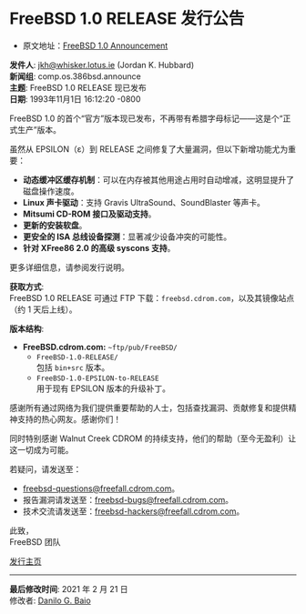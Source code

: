 # FreeBSD 1.0 RELEASE 发行公告

- 原文地址：[FreeBSD 1.0 Announcement](https://www.freebsd.org/releases/1.0/announce/)

**发件人**: [jkh@whisker.lotus.ie](mailto:jkh@whisker.lotus.ie) (Jordan K. Hubbard)  
**新闻组**: comp.os.386bsd.announce  
**主题**: FreeBSD 1.0 RELEASE 现已发布  
**日期**: 1993年11月1日 16:12:20 -0800  

FreeBSD 1.0 的首个“官方”版本现已发布，不再带有希腊字母标记——这是个“正式生产”版本。

虽然从 EPSILON（ε）到 RELEASE 之间修复了大量漏洞，但以下新增功能尤为重要：  

- **动态缓冲区缓存机制**：可以在内存被其他用途占用时自动增减，这明显提升了磁盘操作速度。  
- **Linux 声卡驱动**：支持 Gravis UltraSound、SoundBlaster 等声卡。  
- **Mitsumi CD-ROM 接口及驱动支持**。  
- **更新的安装软盘**。  
- **更安全的 ISA 总线设备探测**：显著减少设备冲突的可能性。  
- **针对 XFree86 2.0 的高级 syscons 支持**。

更多详细信息，请参阅发行说明。  

**获取方式**:  
FreeBSD 1.0 RELEASE 可通过 FTP 下载：`freebsd.cdrom.com`，以及其镜像站点（约 1 天后上线）。  

**版本结构**:  

- **FreeBSD.cdrom.com:** `~ftp/pub/FreeBSD/`  
  - `FreeBSD-1.0-RELEASE/`  
    包括 `bin+src` 版本。  
  - `FreeBSD-1.0-EPSILON-to-RELEASE`  
    用于现有 EPSILON 版本的升级补丁。

感谢所有通过网络为我们提供重要帮助的人士，包括查找漏洞、贡献修复和提供精神支持的热心网友。感谢你们！  

同时特别感谢 Walnut Creek CDROM 的持续支持，他们的帮助（至今无盈利）让这一切成为可能。  

若疑问，请发送至：  
- [freebsd-questions@freefall.cdrom.com](mailto:freebsd-questions@freefall.cdrom.com)。  
- 报告漏洞请发送至：[freebsd-bugs@freefall.cdrom.com](mailto:freebsd-bugs@freefall.cdrom.com)。  
- 技术交流请发送至：[freebsd-hackers@freefall.cdrom.com](mailto:freebsd-hackers@freefall.cdrom.com)。  

此致，  
FreeBSD 团队  

[发行主页](https://www.freebsd.org/releases/)  

---  

**最后修改时间**: 2021 年 2 月 21 日  
修改者: [Danilo G. Baio](https://cgit.freebsd.org/doc/commit/?id=eb4b89b8d3)  
